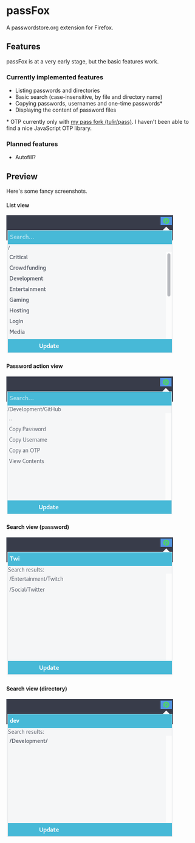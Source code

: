 # passFox
A passwordstore.org extension for Firefox.

## Features
passFox is at a very early stage, but the basic features work.

### Currently implemented features
* Listing passwords and directories
* Basic search (case-insensitive, by file and directory name)
* Copying passwords, usernames and one-time passwords*
* Displaying the content of password files

\* OTP currently only with [my pass fork (tulir/pass)](https://github.com/tulir/pass). I haven't been able to find a nice JavaScript OTP library.

### Planned features
* Autofill?

## Preview
Here's some fancy screenshots.

#### List view
![List view](images/main-view.png)

#### Password action view
![Entry view](images/entry-view.png)

#### Search view (password)
![Search (password)](images/search-password.png)

#### Search view (directory)
![Search (directory)](images/search-directory.png)
